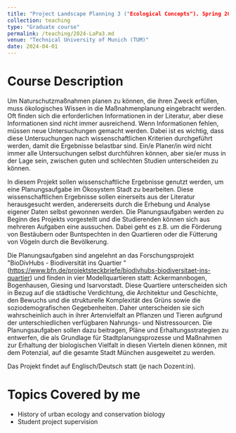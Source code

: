 ```yaml
---
title: "Project Landscape Planning 3 ("Ecological Concepts"). Spring 2024"
collection: teaching
type: "Graduate course"
permalink: /teaching/2024-LaPa3.md
venue: "Technical University of Munich (TUM)"
date: 2024-04-01
---
```


Course Description
======
Um Naturschutzmaßnahmen planen zu können, die ihren Zweck erfüllen, muss ökologisches Wissen in die Maßnahmenplanung eingebracht werden. Oft finden sich die erforderlichen Informationen in der Literatur, aber diese Informationen sind nicht immer ausreichend. Wenn Informationen fehlen, müssen neue Untersuchungen gemacht werden. Dabei ist es wichtig, dass diese Untersuchungen nach wissenschaftlichen Kriterien durchgeführt werden, damit die Ergebnisse belastbar sind. Ein/e Planer/in wird nicht immer alle Untersuchungen selbst durchführen können, aber sie/er muss in der Lage sein, zwischen guten und schlechten Studien unterscheiden zu können.

In diesem Projekt sollen wissenschaftliche Ergebnisse genutzt werden, um eine Planungsaufgabe im Ökosystem Stadt zu bearbeiten. Diese wissenschaftlichen Ergebnisse sollen einerseits aus der Literatur herausgesucht werden, andererseits durch die Erhebung und Analyse eigener Daten selbst gewonnen werden. Die Planungsaufgaben werden zu Beginn des Projekts vorgestellt und die Studierenden können sich aus mehreren Aufgaben eine aussuchen. Dabei geht es z.B. um die Förderung von Bestäubern oder Buntspechten in den Quartieren oder die Fütterung von Vögeln durch die Bevölkerung.

Die Planungsaufgaben sind angelehnt an das Forschungsprojekt "BioDivHubs - Biodiversität ins Quartier " (https://www.bfn.de/projektsteckbriefe/biodivhubs-biodiversitaet-ins-quartier) und finden in vier Modellquartieren statt: Ackermannbogen, Bogenhausen, Giesing und Isarvorstadt. Diese Quartiere unterscheiden sich in Bezug auf die städtische Verdichtung, die Architektur und Geschichte, den Bewuchs und die strukturelle Komplexität des Grüns sowie die soziodemografischen Gegebenheiten. Daher unterscheiden sie sich wahrscheinlich auch in ihrer Artenvielfalt an Pflanzen und Tieren aufgrund der unterschiedlichen verfügbaren Nahrungs- und Nistressourcen. Die Planungsaufgaben sollen dazu beitragen, Pläne und Erhaltungsstrategien zu entwerfen, die als Grundlage für Stadtplanungsprozesse und Maßnahmen zur Erhaltung der biologischen Vielfalt in diesen Vierteln dienen können, mit dem Potenzial, auf die gesamte Stadt München ausgeweitet zu werden.

Das Projekt findet auf Englisch/Deutsch statt (je nach Dozent:in). 

Topics Covered by me
======
* History of urban ecology and conservation biology
* Student project supervision


